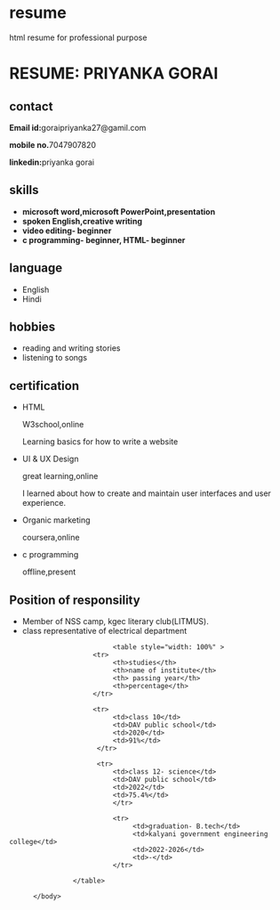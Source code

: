 # resume
html resume for professional purpose
<!DOCTYPE html>
<head><title> RESUME </title></head>


<head><h1> RESUME: PRIYANKA GORAI </h1></head>


<body>
     <div class="full">
          <div class="left">
          <div class="image">
               </div>
               <div class="contact">
                    <h2>contact</h2>
                    <p><b>Email id:</b>goraipriyanka27@gamil.com</p>
                    <p><b>mobile no.</b>7047907820</p>
                    <p><b>linkedin:</b>priyanka gorai</p>
               </div>
               <div class="skills">
                    <h2>skills</h2>
                    <ul>
                         <li><b>microsoft word,microsoft PowerPoint,presentation</b></li>
                         <li><b>spoken English,creative writing</b></li>
                         <li><b>video editing- beginner</b></li>
                         <li><b>c programming- beginner, HTML- beginner</b></li>
                    </ul>
               </div>
               <div class="Language">
                    <h2>language</h2>
                    <ul>
                         <li>English</li>
                         <li>Hindi</li>
                    </ul>
               </div>
               <div class="hobbies">
                    <h2>hobbies</h2>
                    <ul>
                         <li>reading and writing stories</li>
                         <li>listening to songs</li>
                    </ul>
               </div>
               <div class="certification">
                    <h2>certification</h2>
                    <ul>
                         <li>HTML</li>
                         <p>W3school,online</p>
                         <p> Learning basics for how to write a website</p>
                         <li>UI & UX Design</li>
                         <p>great learning,online</p>
                         <p>I learned about how to create and maintain user interfaces and 
                              user experience.</p>
                          <li>Organic marketing</li>
                          <p>coursera,online</p>
                          <li>c programming</li>
                          <p>offline,present</p>
                    </ul>
               </div>
                    <div class="responsibility">
                         <h2>Position of responsility</h2>
                         <ul>
                              <li>Member of NSS camp, kgec literary club(LITMUS).</li>
                              <li>class representative of electrical department </li>
                         </ul>
                    </div>
                    
                         
                              <table style="width: 100%" >
                         <tr> 
                              <th>studies</th>
                              <th>name of institute</th>
                              <th> passing year</th>
                              <th>percentage</th>
                         </tr>
                        
                         <tr>
                              <td>class 10</td>
                              <td>DAV public school</td>
                              <td>2020</td>
                              <td>91%</td>
                          </tr>
                          
                          <tr>
                              <td>class 12- science</td>
                              <td>DAV public school</td>
                              <td>2022</td>
                              <td>75.4%</td>
                              </tr>
                             
                              <tr>
                                   <td>graduation- B.tech</td>
                                   <td>kalyani government engineering college</td>
                                   <td>2022-2026</td>
                                   <td>-</td>
                              </tr>
                          
                    </table>
               
          </body>
</html>
